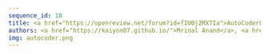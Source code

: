 ```yaml
---
sequence_id: 18
title: <a href="https://openreview.net/forum?id=fIU0j2MXTIa">AutoCoder&#58; Leveraging Transformers for Automatic Code Synthesis</a>
authors: <a href="https://kaiyon07.github.io/">Mrinal Anand</a>, <a href="https://scholar.google.com/citations?user=WOrOyp4AAAAJ">Pratik Kayal</a>, <a href="https://mayank4490.github.io/">Mayank Singh</a>
img: autocoder.png
---
```

